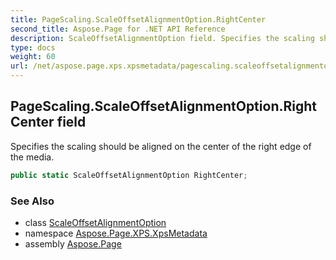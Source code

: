 ```yaml
---
title: PageScaling.ScaleOffsetAlignmentOption.RightCenter
second_title: Aspose.Page for .NET API Reference
description: ScaleOffsetAlignmentOption field. Specifies the scaling should be aligned on the center of the right edge of the media
type: docs
weight: 60
url: /net/aspose.page.xps.xpsmetadata/pagescaling.scaleoffsetalignmentoption/rightcenter/
---
```

## PageScaling.ScaleOffsetAlignmentOption.RightCenter field

Specifies the scaling should be aligned on the center of the right edge of the media.

```csharp
public static ScaleOffsetAlignmentOption RightCenter;
```

### See Also

* class [ScaleOffsetAlignmentOption](../)
* namespace [Aspose.Page.XPS.XpsMetadata](../../pagescaling.scaleoffsetalignmentoption/)
* assembly [Aspose.Page](../../../)


